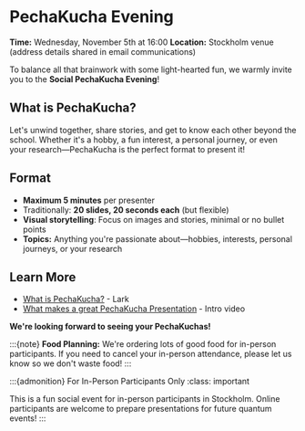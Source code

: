 # PechaKucha Evening

**Time:** Wednesday, November 5th at 16:00
**Location:** Stockholm venue (address details shared in email communications)

To balance all that brainwork with some light-hearted fun, we warmly invite you to the **Social PechaKucha Evening**!

## What is PechaKucha?

Let's unwind together, share stories, and get to know each other beyond the school. Whether it's a hobby, a fun interest, a personal journey, or even your research—PechaKucha is the perfect format to present it!

## Format

- **Maximum 5 minutes** per presenter
- Traditionally: **20 slides, 20 seconds each** (but flexible)
- **Visual storytelling**: Focus on images and stories, minimal or no bullet points
- **Topics:** Anything you're passionate about—hobbies, interests, personal journeys, or your research

## Learn More

- [What is PechaKucha?](https://www.lark.com/en-us/blog/what-is-pechakucha) - Lark
- [What makes a great PechaKucha Presentation](https://www.youtube.com/watch?v=9NZOt6BkhUg) - Intro video

**We're looking forward to seeing your PechaKuchas!**

:::{note}
**Food Planning:** We're ordering lots of good food for in-person participants. If you need to cancel your in-person attendance, please let us know so we don't waste food!
:::

:::{admonition} For In-Person Participants Only
:class: important

This is a fun social event for in-person participants in Stockholm. Online participants are welcome to prepare presentations for future quantum events!
:::
